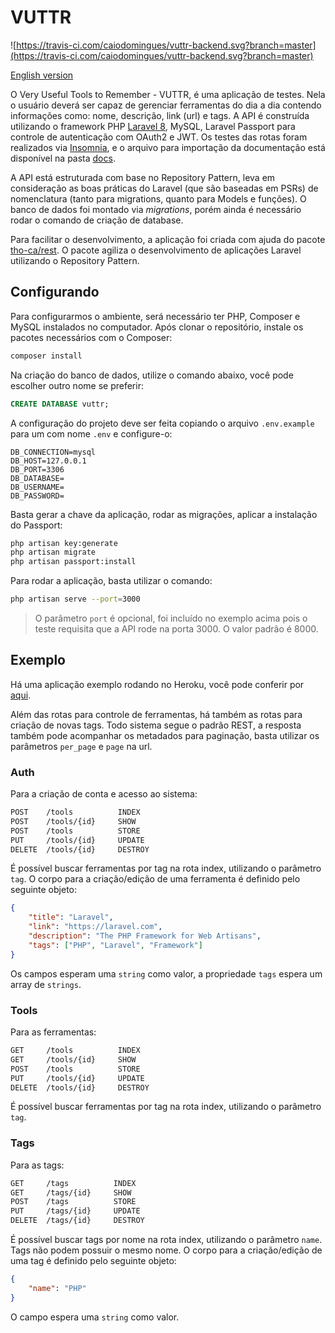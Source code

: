 # VUTTR

![https://travis-ci.com/caiodomingues/vuttr-backend.svg?branch=master](https://travis-ci.com/caiodomingues/vuttr-backend.svg?branch=master)

[English version](README-en.md)

O Very Useful Tools to Remember - VUTTR, é uma aplicação de testes. Nela o usuário deverá ser capaz de gerenciar ferramentas do dia a dia contendo informações como: nome, descrição, link (url) e tags. A API é construída utilizando o framework PHP [Laravel 8](https://laravel.com), MySQL, Laravel Passport para controle de autenticação com OAuth2 e JWT. Os testes das rotas foram realizados via [Insomnia](https://insomnia.rest/), e o arquivo para importação da documentação está disponível na pasta [docs](docs).

A API está estruturada com base no Repository Pattern, leva em consideração as boas práticas do Laravel (que são baseadas em PSRs) de nomenclatura (tanto para migrations, quanto para Models e funções). O banco de dados foi montado via _migrations_, porém ainda é necessário rodar o comando de criação de database.

Para facilitar o desenvolvimento, a aplicação foi criada com ajuda do pacote [tho-ca/rest](https://github.com/tho-ca/rest). O pacote agiliza o desenvolvimento de aplicações Laravel utilizando o Repository Pattern.

## Configurando

Para configurarmos o ambiente, será necessário ter PHP, Composer e MySQL instalados no computador. Após clonar o repositório, instale os pacotes necessários com o Composer:

```bash
composer install
```

Na criação do banco de dados, utilize o comando abaixo, você pode escolher outro nome se preferir:

```sql
CREATE DATABASE vuttr;
```

A configuração do projeto deve ser feita copiando o arquivo `.env.example` para um com nome `.env` e configure-o:

```env
DB_CONNECTION=mysql
DB_HOST=127.0.0.1
DB_PORT=3306
DB_DATABASE=
DB_USERNAME=
DB_PASSWORD=
```

Basta gerar a chave da aplicação, rodar as migrações, aplicar a instalação do Passport:

```bash
php artisan key:generate
php artisan migrate
php artisan passport:install
```

Para rodar a aplicação, basta utilizar o comando:

```bash
php artisan serve --port=3000
```

> O parâmetro `port` é opcional, foi incluído no exemplo acima pois o teste requisita que a API rode na porta 3000. O valor padrão é 8000.

## Exemplo

Há uma aplicação exemplo rodando no Heroku, você pode conferir por [aqui](.).

Além das rotas para controle de ferramentas, há também as rotas para criação de novas tags. Todo sistema segue o padrão REST, a resposta também pode acompanhar os metadados para paginação, basta utilizar os parâmetros `per_page` e `page` na url.

### Auth

Para a criação de conta e acesso ao sistema:

```bash
POST    /tools          INDEX
POST    /tools/{id}     SHOW
POST    /tools          STORE
PUT     /tools/{id}     UPDATE
DELETE  /tools/{id}     DESTROY
```

É possível buscar ferramentas por tag na rota index, utilizando o parâmetro `tag`. O corpo para a criação/edição de uma ferramenta é definido pelo seguinte objeto:

```json
{
    "title": "Laravel",
    "link": "https://laravel.com",
    "description": "The PHP Framework for Web Artisans",
    "tags": ["PHP", "Laravel", "Framework"]
}
```

Os campos esperam uma `string` como valor, a propriedade `tags` espera um array de `strings`.

### Tools

Para as ferramentas:

```bash
GET     /tools          INDEX
GET     /tools/{id}     SHOW
POST    /tools          STORE
PUT     /tools/{id}     UPDATE
DELETE  /tools/{id}     DESTROY
```

É possível buscar ferramentas por tag na rota index, utilizando o parâmetro `tag`.

### Tags

Para as tags:

```bash
GET     /tags          INDEX
GET     /tags/{id}     SHOW
POST    /tags          STORE
PUT     /tags/{id}     UPDATE
DELETE  /tags/{id}     DESTROY
```

É possível buscar tags por nome na rota index, utilizando o parâmetro `name`. Tags não podem possuir o mesmo nome. O corpo para a criação/edição de uma tag é definido pelo seguinte objeto:

```json
{
    "name": "PHP"
}
```

O campo espera uma `string` como valor.
